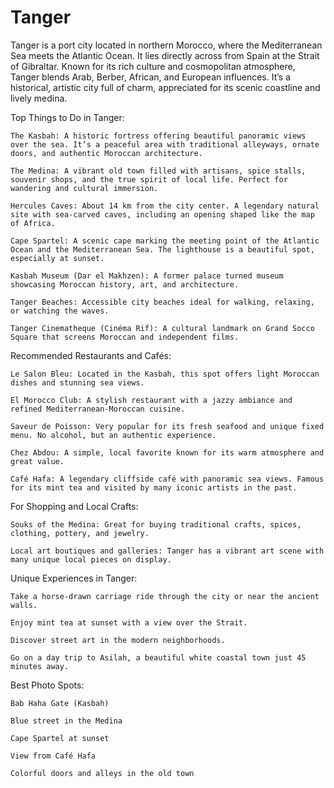 # Tanger
Tanger is a port city located in northern Morocco, where the Mediterranean Sea meets the Atlantic Ocean. It lies directly across from Spain at the Strait of Gibraltar. Known for its rich culture and cosmopolitan atmosphere, Tanger blends Arab, Berber, African, and European influences. It’s a historical, artistic city full of charm, appreciated for its scenic coastline and lively medina.

Top Things to Do in Tanger:

    The Kasbah: A historic fortress offering beautiful panoramic views over the sea. It’s a peaceful area with traditional alleyways, ornate doors, and authentic Moroccan architecture.

    The Medina: A vibrant old town filled with artisans, spice stalls, souvenir shops, and the true spirit of local life. Perfect for wandering and cultural immersion.

    Hercules Caves: About 14 km from the city center. A legendary natural site with sea-carved caves, including an opening shaped like the map of Africa.

    Cape Spartel: A scenic cape marking the meeting point of the Atlantic Ocean and the Mediterranean Sea. The lighthouse is a beautiful spot, especially at sunset.

    Kasbah Museum (Dar el Makhzen): A former palace turned museum showcasing Moroccan history, art, and architecture.

    Tanger Beaches: Accessible city beaches ideal for walking, relaxing, or watching the waves.

    Tanger Cinematheque (Cinéma Rif): A cultural landmark on Grand Socco Square that screens Moroccan and independent films.

Recommended Restaurants and Cafés:

    Le Salon Bleu: Located in the Kasbah, this spot offers light Moroccan dishes and stunning sea views.

    El Morocco Club: A stylish restaurant with a jazzy ambiance and refined Mediterranean-Moroccan cuisine.

    Saveur de Poisson: Very popular for its fresh seafood and unique fixed menu. No alcohol, but an authentic experience.

    Chez Abdou: A simple, local favorite known for its warm atmosphere and great value.

    Café Hafa: A legendary cliffside café with panoramic sea views. Famous for its mint tea and visited by many iconic artists in the past.

For Shopping and Local Crafts:

    Souks of the Medina: Great for buying traditional crafts, spices, clothing, pottery, and jewelry.

    Local art boutiques and galleries: Tanger has a vibrant art scene with many unique local pieces on display.

Unique Experiences in Tanger:

    Take a horse-drawn carriage ride through the city or near the ancient walls.

    Enjoy mint tea at sunset with a view over the Strait.

    Discover street art in the modern neighborhoods.

    Go on a day trip to Asilah, a beautiful white coastal town just 45 minutes away.

Best Photo Spots:

    Bab Haha Gate (Kasbah)

    Blue street in the Medina

    Cape Spartel at sunset

    View from Café Hafa

    Colorful doors and alleys in the old town